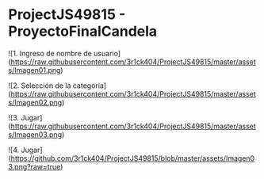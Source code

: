 # ProjectJS49815 - ProyectoFinalCandela

<span>![</span><span>1. Ingreso de nombre de usuario</span><span>]</span><span>(</span><span>https://raw.githubusercontent.com/3r1ck404/ProjectJS49815/master/assets/Imagen01.png</span><span>)</span>

<span>![</span><span>2. Selección de la categoria</span><span>]</span><span>(</span><span>https://raw.githubusercontent.com/3r1ck404/ProjectJS49815/master/assets/Imagen02.png</span><span>)</span>

<span>![</span><span>3. Jugar</span><span>]</span><span>(</span><span>https://raw.githubusercontent.com/3r1ck404/ProjectJS49815/master/assets/Imagen03.png</span><span>)</span>

<span>![</span><span>4. Jugar</span><span>]</span><span>(</span><span>https://github.com/3r1ck404/ProjectJS49815/blob/master/assets/Imagen03.png?raw=true</span><span>)</span>
